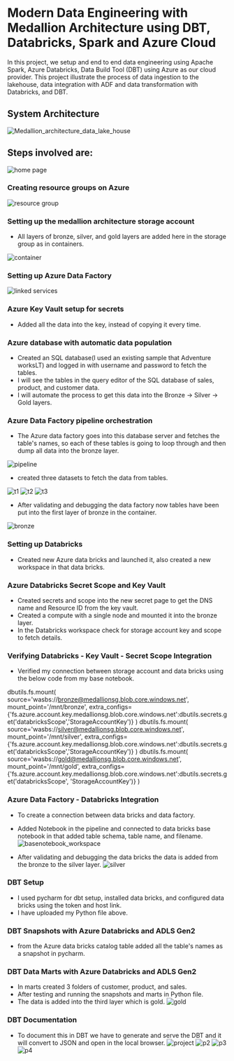 # Modern Data Engineering with Medallion Architecture using DBT, Databricks, Spark and Azure Cloud 
In this project, we setup and end to end data engineering using Apache Spark, Azure Databricks, Data Build Tool (DBT) using Azure as our cloud provider. This project illustrate the process of data ingestion to the lakehouse, data integration with ADF and data transformation with Databricks, and DBT.


## System Architecture
![Medallion_architecture_data_lake_house](https://github.com/vidd01/Azure_pipeline_project/assets/122332733/42398cae-60c4-4576-b031-1c980f5b331f)

## Steps involved are:

![home page](https://github.com/vidd01/Azure_pipeline_project/assets/122332733/1e7ac98c-273b-4262-acf1-9c2e2590ee52)

### Creating resource groups on Azure
![resource group](https://github.com/vidd01/Azure_pipeline_project/assets/122332733/6745a08c-5411-4da6-99ae-dc38f7c39e3c)

### Setting up the medallion architecture storage account
- All layers of bronze, silver, and gold layers are added here in the storage group as in containers.
  
![container](https://github.com/vidd01/Azure_pipeline_project/assets/122332733/9b6cca04-d5ca-4f59-9866-7f9ab6b552d7)

### Setting up Azure Data Factory
![linked services](https://github.com/vidd01/Azure_pipeline_project/assets/122332733/163ecefc-6321-4fab-a7ae-fdb605a4fb83)

### Azure Key Vault setup for secrets
- Added all the data into the key, instead of copying it every time.
  
### Azure database with automatic data population
- Created an SQL database(I used an existing sample that Adventure worksLT) and logged in with username and password to fetch the tables.
- I will see the tables in the query editor of the SQL database of sales, product, and customer data.
- I will automate the process to get this data into the Bronze -> Silver -> Gold layers.
  
### Azure Data Factory pipeline orchestration
- The Azure data factory goes into this database server and fetches the table's names, so each of these tables is going to loop through and then dump all data into the bronze layer.
  
![pipeline](https://github.com/vidd01/Azure_pipeline_project/assets/122332733/adc98bcf-bdd1-4398-afda-705076c08ea8)

- created three datasets to fetch the data from tables.
  
![t1](https://github.com/vidd01/Azure_pipeline_project/assets/122332733/2cc14011-76d9-4483-94d7-57bac971a5fa)
![t2](https://github.com/vidd01/Azure_pipeline_project/assets/122332733/1790c04b-32a8-4a65-9ed3-458dfa4debf9)
![t3](https://github.com/vidd01/Azure_pipeline_project/assets/122332733/419b257f-b62c-4c2e-bdf2-1c810f16901c)

- After validating and debugging the data factory now tables have been put into the first layer of bronze in the container.
  
![bronze](https://github.com/vidd01/Azure_pipeline_project/assets/122332733/63c862e9-48d7-4b19-abd9-70b23f77672d)

### Setting up Databricks
- Created new Azure data bricks and launched it, also created a new workspace in that data bricks.

### Azure Databricks Secret Scope and Key Vault
- Created secrets and scope into the new secret page to get the DNS name and Resource ID from the key vault.
- Created a compute with a single node and mounted it into the bronze layer.
- In the Databricks workspace check for storage account key and scope to fetch details.
  
### Verifying Databricks - Key Vault - Secret Scope Integration
- Verified my connection between storage account and data bricks using the below code from my base notebook.
  
dbutils.fs.mount(
     source='wasbs://bronze@medallionsg.blob.core.windows.net',
    mount_point='/mnt/bronze',
     extra_configs={'fs.azure.account.key.medallionsg.blob.core.windows.net':dbutils.secrets.get('databricksScope','StorageAccountKey')}
)
dbutils.fs.mount(
    source='wasbs://silver@medallionsg.blob.core.windows.net',
    mount_point='/mnt/silver',
    extra_configs={'fs.azure.account.key.medallionsg.blob.core.windows.net':dbutils.secrets.get('databricksScope','StorageAccountKey')}
)
dbutils.fs.mount(
    source='wasbs://gold@medallionsg.blob.core.windows.net',
    mount_point='/mnt/gold',
    extra_configs={'fs.azure.account.key.medallionsg.blob.core.windows.net':dbutils.secrets.get('databricksScope', 'StorageAccountKey')}
)

### Azure Data Factory - Databricks Integration
- To create a connection between data bricks and data factory.
- Added Notebook in the pipeline and connected to data bricks base notebook in that added table schema, table name, and filename.
![basenotebook_workspace](https://github.com/vidd01/Azure_pipeline_project/assets/122332733/b60331ec-87f4-48dc-b682-5749d0b9cd7c)

- After validating and debugging the data bricks the data is added from the bronze to the silver layer.
![silver](https://github.com/vidd01/Azure_pipeline_project/assets/122332733/f6958c7a-f99c-4ba0-9ceb-b4a6b41fa5cb)

### DBT Setup
- I used pycharm for dbt setup, installed data bricks, and configured data bricks using the token and host link.
- I have uploaded my Python file above.
  
### DBT Snapshots with Azure Databricks and ADLS Gen2
- from the Azure data bricks catalog table added all the table's names as a snapshot in pycharm.
  
### DBT Data Marts with Azure Databricks and ADLS Gen2
- In marts created 3 folders of customer, product, and sales.
- After testing and running the snapshots and marts in Python file.
- The data is added into the third layer which is gold.
![gold](https://github.com/vidd01/Azure_pipeline_project/assets/122332733/55f3f109-edc8-4932-b581-f947de5de16a)

### DBT Documentation 
- To document this in DBT we have to generate and serve the DBT and it will convert to JSON and open in the local browser.
![project](https://github.com/vidd01/Azure_pipeline_project/assets/122332733/2cda4220-f4a7-4e92-8018-efb89743445c)
![p2](https://github.com/vidd01/Azure_pipeline_project/assets/122332733/34dfe78d-7815-4eb6-a435-007ea0d78cc2)
![p3](https://github.com/vidd01/Azure_pipeline_project/assets/122332733/73d01cce-2ee8-42f4-924f-686be2801ea2)
![p4](https://github.com/vidd01/Azure_pipeline_project/assets/122332733/b09f8680-320c-44f9-a186-af8d84e1f31c)





